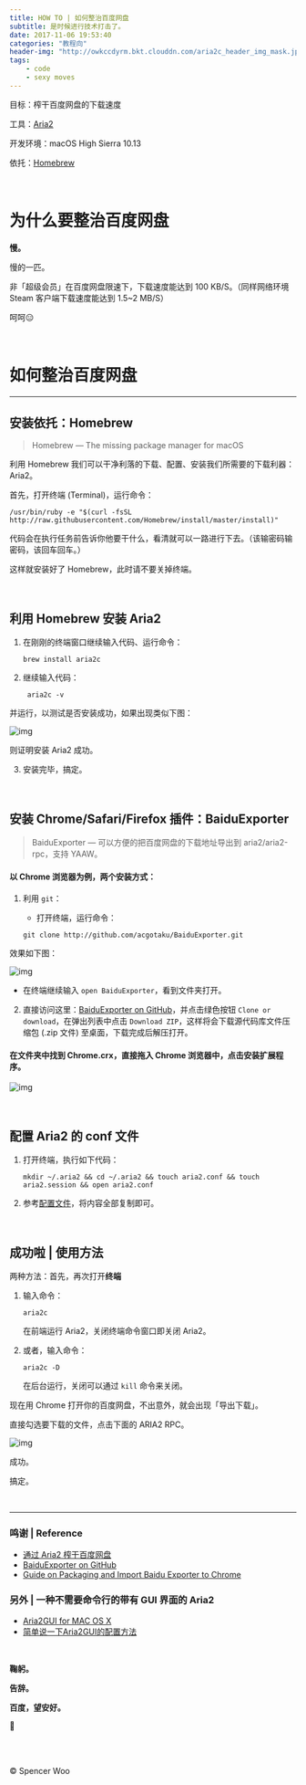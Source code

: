 ```yaml
---
title: HOW TO | 如何整治百度网盘
subtitle: 是时候进行技术打击了。
date: 2017-11-06 19:53:40
categories: "教程向"
header-img: "http://owkccdyrm.bkt.clouddn.com/aria2c_header_img_mask.jpg"
tags:
	- code
	- sexy moves
---
```


目标：榨干百度网盘的下载速度

工具：[Aria2](http://aria2.github.io)

开发环境：macOS High Sierra 10.13

依托：[Homebrew](http://brew.sh)

<br>

# 为什么要整治百度网盘

**慢。**

慢的一匹。

非「超级会员」在百度网盘限速下，下载速度能达到 100 KB/S。（同样网络环境 Steam 客户端下载速度能达到 1.5~2 MB/S）

呵呵😑

<br>

# 如何整治百度网盘

---

## 安装依托：Homebrew

> Homebrew — The missing package manager for macOS

利用 Homebrew 我们可以干净利落的下载、配置、安装我们所需要的下载利器：Aria2。

首先，打开终端 (Terminal)，运行命令：

```shell
/usr/bin/ruby -e "$(curl -fsSL http://raw.githubusercontent.com/Homebrew/install/master/install)"
```

代码会在执行任务前告诉你他要干什么，看清就可以一路进行下去。（该输密码输密码，该回车回车。）

这样就安装好了 Homebrew，此时请不要关掉终端。

<br>

## 利用  Homebrew 安装 Aria2

1. 在刚刚的终端窗口继续输入代码、运行命令：

   ```shell
   brew install aria2c
   ```

2. 继续输入代码：

   ```shell
    aria2c -v
   ```

  并运行，以测试是否安装成功，如果出现类似下图：

  ![img](http://owkccdyrm.bkt.clouddn.com/aria2c-v.jpg)

  则证明安装 Aria2 成功。

3. 安装完毕，搞定。

<br>

## 安装 Chrome/Safari/Firefox 插件：BaiduExporter

> BaiduExporter — 可以方便的把百度网盘的下载地址导出到 aria2/aria2-rpc，支持 YAAW。

#### 以 Chrome 浏览器为例，两个安装方式：

1. 利用 `git`：
   - 打开终端，运行命令：

    ```shell
    git clone http://github.com/acgotaku/BaiduExporter.git
    ```

  效果如下图：

  ![img](http://owkccdyrm.bkt.clouddn.com/git_baidu_exporter.jpg)

   - 在终端继续输入 `open BaiduExporter`，看到文件夹打开。

2. 直接访问这里：[BaiduExporter on GitHub](http://github.com/acgotaku/BaiduExporter)，并点击绿色按钮 `Clone or download`，在弹出列表中点击 `Download ZIP`，这样将会下载源代码库文件压缩包 (.zip 文件) 至桌面，下载完成后解压打开。

#### 在文件夹中找到 Chrome.crx，直接拖入 Chrome 浏览器中，点击安装扩展程序。

![img](http://owkccdyrm.bkt.clouddn.com/git_exporter_finder.jpg)

<br>

## 配置 Aria2 的 conf 文件

1. 打开终端，执行如下代码：

   ```shell
   mkdir ~/.aria2 && cd ~/.aria2 && touch aria2.conf && touch aria2.session && open aria2.conf
   ```

2. 参考[配置文件](http://raw.githubusercontent.com/acgotaku/BaiduExporter/master/aria2c/aria2.conf)，将内容全部复制即可。

<br>

## 成功啦 | 使用方法

两种方法：首先，再次打开**终端**

1. 输入命令：

   ```shell
   aria2c
   ```

   在前端运行 Aria2，关闭终端命令窗口即关闭 Aria2。

2. 或者，输入命令：

   ```shell
   aria2c -D
   ```

   在后台运行，关闭可以通过 `kill` 命令来关闭。

现在用 Chrome 打开你的百度网盘，不出意外，就会出现「导出下载」。

直接勾选要下载的文件，点击下面的 ARIA2 RPC。

![img](http://owkccdyrm.bkt.clouddn.com/baidu_works.jpg)

成功。

搞定。

<br>

---

### 鸣谢 | Reference

- [通过 Aria2 榨干百度网盘](http://blog.sunnyyoung.net/tong-guo-aria2-zha-gan-bai-du-wang-pan/)
- [BaiduExporter on GitHub](http://github.com/acgotaku/BaiduExporter)
- [Guide on Packaging and Import Baidu Exporter to Chrome](http://hencolle.com/2016/10/16/baidu_exporter/#last)

### 另外 | 一种不需要命令行的带有 GUI 界面的 Aria2

- [Aria2GUI for MAC OS X](http://github.com/yangshun1029/aria2gui)
- [简单说一下Aria2GUI的配置方法](http://www.jianshu.com/p/b58fff3fb946)

<br>

**鞠躬。**

**告辞。**

**百度，望安好。**

🙂

<br>

<br>

© Spencer Woo
